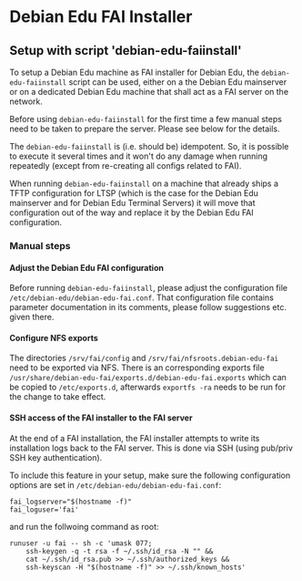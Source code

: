 # Debian Edu FAI Installer

## Setup with script 'debian-edu-faiinstall'

To setup a Debian Edu machine as FAI installer for Debian Edu, the
``debian-edu-faiinstall`` script can be used, either on a the Debian Edu
mainserver or on a dedicated Debian Edu machine that shall act as a FAI server
on the network.

Before using ``debian-edu-faiinstall`` for the first time a few manual steps
need to be taken to prepare the server.  Please see below for the details.

The ``debian-edu-faiinstall`` is (i.e. should be) idempotent. So, it is
possible to execute it several times and it won't do any damage when
running repeatedly (except from re-creating all configs related to FAI).

When running ``debian-edu-faiinstall`` on a machine that already ships a
TFTP configuration for LTSP (which is the case for the Debian Edu mainserver
and for Debian Edu Terminal Servers) it will move that configuration out
of the way and replace it by the Debian Edu FAI configuration.

### Manual steps

#### Adjust the Debian Edu FAI configuration

Before running ``debian-edu-faiinstall``, please adjust the configuration file
`/etc/debian-edu/debian-edu-fai.conf`. That configuration file contains
parameter documentation in its comments, please follow suggestions etc. given
there.

#### Configure NFS exports

The directories `/srv/fai/config` and `/srv/fai/nfsroots.debian-edu-fai` need
to be exported via NFS.  There is an corresponding exports file
`/usr/share/debian-edu-fai/exports.d/debian-edu-fai.exports` which can be
copied to `/etc/exports.d`, afterwards `exportfs -ra` needs to be run for the
change to take effect.

#### SSH access of the FAI installer to the FAI server

At the end of a FAI installation, the FAI installer attempts to write its
installation logs back to the FAI server. This is done via SSH (using
pub/priv SSH key authentication).

To include this feature in your setup, make sure the following configuration
options are set in `/etc/debian-edu/debian-edu-fai.conf`:

```
fai_logserver="$(hostname -f)"
fai_loguser='fai'
```

and run the follwoing command as root:

```
runuser -u fai -- sh -c 'umask 077;
    ssh-keygen -q -t rsa -f ~/.ssh/id_rsa -N "" &&
    cat ~/.ssh/id_rsa.pub >> ~/.ssh/authorized_keys &&
    ssh-keyscan -H "$(hostname -f)" >> ~/.ssh/known_hosts'
```
